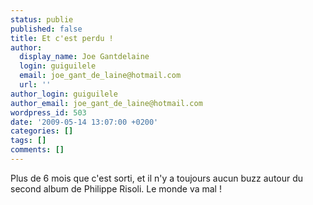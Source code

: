 ```yaml
---
status: publie
published: false
title: Et c'est perdu !
author:
  display_name: Joe Gantdelaine
  login: guiguilele
  email: joe_gant_de_laine@hotmail.com
  url: ''
author_login: guiguilele
author_email: joe_gant_de_laine@hotmail.com
wordpress_id: 503
date: '2009-05-14 13:07:00 +0200'
categories: []
tags: []
comments: []
---
```

Plus de 6 mois que c'est sorti, et il n'y a toujours aucun buzz autour du second album de Philippe Risoli. Le monde va mal !
